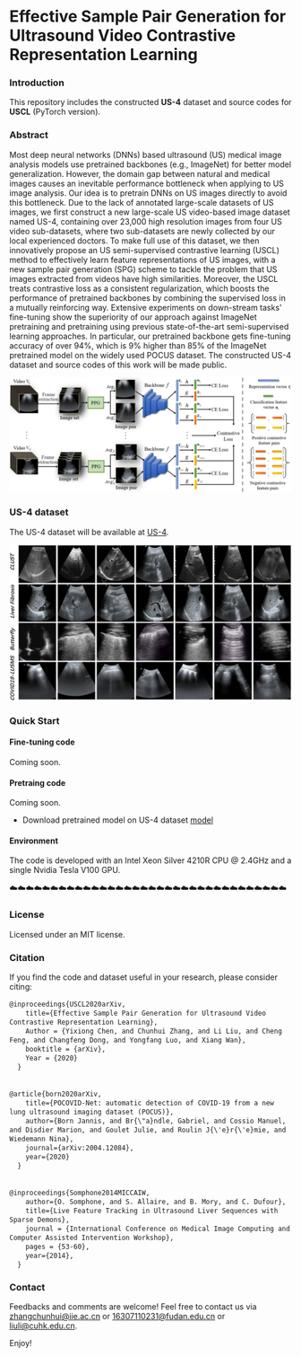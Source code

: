 # Effective Sample Pair Generation for Ultrasound Video Contrastive Representation Learning

### Introduction

This repository includes the constructed **US-4** dataset and source codes for **USCL** (PyTorch version).

### Abstract
Most deep neural networks (DNNs) based ultrasound (US) medical image analysis models use pretrained backbones (e.g., ImageNet) for better model generalization. However, the domain gap between natural and medical images causes an inevitable performance bottleneck when applying to US image analysis. Our idea is to pretrain DNNs on US images directly to avoid this bottleneck. Due to the lack of annotated large-scale datasets of US images, we first construct a new large-scale US video-based image dataset named US-4, containing over 23,000 high resolution images from four US video sub-datasets, where two sub-datasets are newly collected by our local experienced doctors. To make full use of this dataset, we then innovatively propose an US semi-supervised contrastive learning (USCL) method to effectively learn feature representations of US images, with a new sample pair generation (SPG) scheme to tackle the problem that US images extracted from videos have high similarities. Moreover, the USCL treats contrastive loss as a consistent regularization, which boosts the performance of pretrained backbones by combining the supervised loss in a mutually reinforcing way. Extensive experiments on down-stream tasks' fine-tuning show the superiority of our approach against ImageNet pretraining and pretraining using previous state-of-the-art semi-supervised learning approaches. In particular, our pretrained backbone gets fine-tuning accuracy of over 94%, which is 9% higher than 85% of the ImageNet pretrained model on the widely used POCUS dataset. The constructed US-4 dataset and source codes of this work will be made public.

![image](https://github.com/983632847/USCL/blob/main/framework.png)


### US-4 dataset
The US-4 dataset will be available at [US-4](https://github.com/983632847/USCL).

![image](https://github.com/983632847/USCL/blob/main/Examples_US4.png)


### Quick Start

#### Fine-tuning code
Coming soon.



#### Pretraing code 
Coming soon.

- Download pretrained model on US-4 dataset [model](https://drive.google.com/file/d/1ODH2oeZxZdblmEW725AuZYA51AT9QJH2/view?usp=sharing)

#### Environment
The code is developed with an Intel Xeon Silver 4210R CPU @ 2.4GHz and a single Nvidia Tesla V100 GPU.

:cloud::cloud::cloud::cloud::cloud::cloud::cloud::cloud::cloud::cloud::cloud::cloud::cloud::cloud::cloud::cloud::cloud::cloud::cloud::cloud::cloud::cloud::cloud::cloud::cloud::cloud::cloud::cloud::cloud::cloud::cloud::cloud::cloud::cloud:

### License

Licensed under an MIT license.

### Citation

If you find the code and dataset useful in your research, please consider citing:

    @inproceedings{USCL2020arXiv,
        title={Effective Sample Pair Generation for Ultrasound Video Contrastive Representation Learning},
        Author = {Yixiong Chen, and Chunhui Zhang, and Li Liu, and Cheng Feng, and Changfeng Dong, and Yongfang Luo, and Xiang Wan},
        booktitle = {arXiv},
        Year = {2020}
      }


    @article{born2020arXiv,
        title={POCOVID-Net: automatic detection of COVID-19 from a new lung ultrasound imaging dataset (POCUS)},
        author={Born Jannis, and Br{\"a}ndle, Gabriel, and Cossio Manuel, and Disdier Marion, and Goulet Julie, and Roulin J{\'e}r{\'e}mie, and Wiedemann Nina},
        journal={arXiv:2004.12084},
        year={2020}
      }


    @inproceedings{Somphone2014MICCAIW,
        author={O. Somphone, and S. Allaire, and B. Mory, and C. Dufour},
        title={Live Feature Tracking in Ultrasound Liver Sequences with Sparse Demons},
        journal = {International Conference on Medical Image Computing and Computer Assisted Intervention Workshop},
        pages = {53-60}, 
        year={2014},
      }


### Contact
Feedbacks and comments are welcome! Feel free to contact us via [zhangchunhui@iie.ac.cn](zhangchunhui@iie.ac.cn) or [16307110231@fudan.edu.cn](mailto:16307110231@fudan.edu.cn) or [liuli@cuhk.edu.cn](mailto:liuli@cuhk.edu.cn).

Enjoy!
